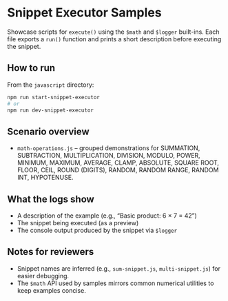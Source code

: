 # Snippet Executor Samples

Showcase scripts for `execute()` using the `$math` and `$logger` built-ins. Each file exports a `run()` function and prints a short description before executing the snippet.

## How to run
From the `javascript` directory:
```bash
npm run start-snippet-executor
# or
npm run dev-snippet-executor
```

## Scenario overview
- `math-operations.js` – grouped demonstrations for SUMMATION, SUBTRACTION, MULTIPLICATION, DIVISION, MODULO, POWER, MINIMUM, MAXIMUM, AVERAGE, CLAMP, ABSOLUTE, SQUARE ROOT, FLOOR, CEIL, ROUND (DIGITS), RANDOM, RANDOM RANGE, RANDOM INT, HYPOTENUSE.

## What the logs show
- A description of the example (e.g., “Basic product: 6 × 7 = 42”)
- The snippet being executed (as a preview)
- The console output produced by the snippet via `$logger`

## Notes for reviewers
- Snippet names are inferred (e.g., `sum-snippet.js`, `multi-snippet.js`) for easier debugging.
- The `$math` API used by samples mirrors common numerical utilities to keep examples concise.

